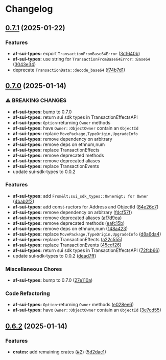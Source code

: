 # Changelog

## [0.7.1](https://github.com/AftermathFinance/aftermath-sdk-rust/compare/af-sui-types-v0.7.0...af-sui-types-v0.7.1) (2025-01-22)


### Features

* **af-sui-types:** export `TransactionFromBase64Error` ([3c1640b](https://github.com/AftermathFinance/aftermath-sdk-rust/commit/3c1640bd781d158d518572375d1855cc43b58a94))
* **af-sui-types:** use string for `TransactionFromBase64Error::Base64` ([3043e34](https://github.com/AftermathFinance/aftermath-sdk-rust/commit/3043e3402faa2c4503235dc3505667b6e20a8858))
* deprecate `TransactionData::decode_base64` ([f74b7d1](https://github.com/AftermathFinance/aftermath-sdk-rust/commit/f74b7d150e6e0d94f10abcfd225108948235ccf2))

## [0.7.0](https://github.com/AftermathFinance/aftermath-sdk-rust/compare/af-sui-types-v0.6.2...af-sui-types-v0.7.0) (2025-01-14)


### ⚠ BREAKING CHANGES

* **af-sui-types:** bump to 0.7.0
* **af-sui-types:** return sui sdk types in TransactionEffectsAPI
* **af-sui-types:** `Option`-returning `Owner` methods
* **af-sui-types:** have `Owner::ObjectOwner` contain an `ObjectId`
* **af-sui-types:** replace `MovePackage,TypeOrigin,UpgradeInfo`
* **af-sui-types:** remove dependency on arbitrary
* **af-sui-types:** remove deps on ethnum,num
* **af-sui-types:** replace TransactionEffects
* **af-sui-types:** remove deprecated methods
* **af-sui-types:** remove deprecated aliases
* **af-sui-types:** replace TransactionEvents
* update sui-sdk-types to 0.0.2

### Features

* **af-sui-types:** add `From&lt;sui_sdk_types::Owner&gt; for Owner` ([4bab2f2](https://github.com/AftermathFinance/aftermath-sdk-rust/commit/4bab2f2a8e794b8945f321816018c72e04b5ed36))
* **af-sui-types:** add const-ructors for Address and ObjectId ([84e26c7](https://github.com/AftermathFinance/aftermath-sdk-rust/commit/84e26c7dc9050c81223978edb22a2a95f6d60192))
* **af-sui-types:** remove dependency on arbitrary ([fdcf57f](https://github.com/AftermathFinance/aftermath-sdk-rust/commit/fdcf57fc14aac72e234c5790f5a98743ecb5ca62))
* **af-sui-types:** remove deprecated aliases ([af7d9ea](https://github.com/AftermathFinance/aftermath-sdk-rust/commit/af7d9eaad7948ef7724edce36b1ee51b83005701))
* **af-sui-types:** remove deprecated methods ([eafc15b](https://github.com/AftermathFinance/aftermath-sdk-rust/commit/eafc15bd3b28f03333f9bb6a5ebcb6972c86790e))
* **af-sui-types:** remove deps on ethnum,num ([148a423](https://github.com/AftermathFinance/aftermath-sdk-rust/commit/148a423aa49532956fd5ce2b2642b009bcf029bd))
* **af-sui-types:** replace `MovePackage,TypeOrigin,UpgradeInfo` ([d8a6da4](https://github.com/AftermathFinance/aftermath-sdk-rust/commit/d8a6da4d92c6dbbb4352d10f2aba2bad155fa0cf))
* **af-sui-types:** replace TransactionEffects ([a22c555](https://github.com/AftermathFinance/aftermath-sdk-rust/commit/a22c5558f9062c4a5111dfb1ff65ce98b9c169e1))
* **af-sui-types:** replace TransactionEvents ([45cdf26](https://github.com/AftermathFinance/aftermath-sdk-rust/commit/45cdf263b5b772cffd6f040b877207c5bc21ed92))
* **af-sui-types:** return sui sdk types in TransactionEffectsAPI ([72fcb66](https://github.com/AftermathFinance/aftermath-sdk-rust/commit/72fcb66746bc9c10a73597fd93c5ccf971dc62d7))
* update sui-sdk-types to 0.0.2 ([dead7ff](https://github.com/AftermathFinance/aftermath-sdk-rust/commit/dead7ffe88364166a9de60c48b6da53fe4383e58))


### Miscellaneous Chores

* **af-sui-types:** bump to 0.7.0 ([27e110a](https://github.com/AftermathFinance/aftermath-sdk-rust/commit/27e110a9455d4a1b9c4d9c1a9e4e0c85728a1e96))


### Code Refactoring

* **af-sui-types:** `Option`-returning `Owner` methods ([e028ee6](https://github.com/AftermathFinance/aftermath-sdk-rust/commit/e028ee63de43f9a1e3fcb551eece699fb9335aea))
* **af-sui-types:** have `Owner::ObjectOwner` contain an `ObjectId` ([3e7cd55](https://github.com/AftermathFinance/aftermath-sdk-rust/commit/3e7cd5537fb23156323c9755c818c1d21e2a4ecc))

## [0.6.2](https://github.com/AftermathFinance/aftermath-sdk-rust/compare/af-sui-types-v0.6.1...af-sui-types-v0.6.2) (2025-01-14)


### Features

* **crates:** add remaining crates ([#2](https://github.com/AftermathFinance/aftermath-sdk-rust/issues/2)) ([5d2dae1](https://github.com/AftermathFinance/aftermath-sdk-rust/commit/5d2dae1392de8ed6a5af63a0e559bd3416112b35))
